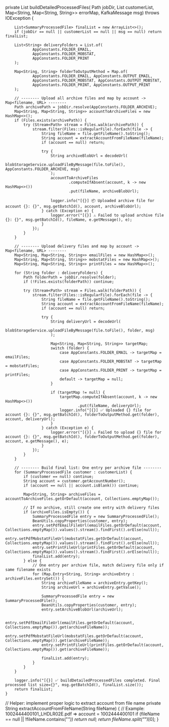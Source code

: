 private List<SummaryProcessedFile> buildDetailedProcessedFiles(
            Path jobDir,
            List<SummaryProcessedFile> customerList,
            Map<String, Map<String, String>> errorMap,
            KafkaMessage msg) throws IOException {

        List<SummaryProcessedFile> finalList = new ArrayList<>();
        if (jobDir == null || customerList == null || msg == null) return finalList;

        List<String> deliveryFolders = List.of(
                AppConstants.FOLDER_EMAIL,
                AppConstants.FOLDER_MOBSTAT,
                AppConstants.FOLDER_PRINT
        );

        Map<String, String> folderToOutputMethod = Map.of(
                AppConstants.FOLDER_EMAIL, AppConstants.OUTPUT_EMAIL,
                AppConstants.FOLDER_MOBSTAT, AppConstants.OUTPUT_MOBSTAT,
                AppConstants.FOLDER_PRINT, AppConstants.OUTPUT_PRINT
        );

        // -------- Upload all archive files and map by account -> Map<filename, URL> --------
        Path archivePath = jobDir.resolve(AppConstants.FOLDER_ARCHIVE);
        Map<String, Map<String, String>> accountToArchiveFiles = new HashMap<>();
        if (Files.exists(archivePath)) {
            try (Stream<Path> stream = Files.walk(archivePath)) {
                stream.filter(Files::isRegularFile).forEach(file -> {
                    String fileName = file.getFileName().toString();
                    String account = extractAccountFromFileName(fileName);
                    if (account == null) return;

                    try {
                        String archiveBlobUrl = decodeUrl(
                                blobStorageService.uploadFileByMessage(file.toFile(), AppConstants.FOLDER_ARCHIVE, msg)
                        );
                        accountToArchiveFiles
                                .computeIfAbsent(account, k -> new HashMap<>())
                                .put(fileName, archiveBlobUrl);

                        logger.info("[{}] 📦 Uploaded archive file for account {}: {}", msg.getBatchId(), account, archiveBlobUrl);
                    } catch (Exception e) {
                        logger.error("[{}] ⚠️ Failed to upload archive file {}: {}", msg.getBatchId(), fileName, e.getMessage(), e);
                    }
                });
            }
        }

        // -------- Upload delivery files and map by account -> Map<filename, URL> --------
        Map<String, Map<String, String>> emailFiles = new HashMap<>();
        Map<String, Map<String, String>> mobstatFiles = new HashMap<>();
        Map<String, Map<String, String>> printFiles = new HashMap<>();

        for (String folder : deliveryFolders) {
            Path folderPath = jobDir.resolve(folder);
            if (!Files.exists(folderPath)) continue;

            try (Stream<Path> stream = Files.walk(folderPath)) {
                stream.filter(Files::isRegularFile).forEach(file -> {
                    String fileName = file.getFileName().toString();
                    String account = extractAccountFromFileName(fileName);
                    if (account == null) return;

                    try {
                        String deliveryUrl = decodeUrl(
                                blobStorageService.uploadFileByMessage(file.toFile(), folder, msg)
                        );

                        Map<String, Map<String, String>> targetMap;
                        switch (folder) {
                            case AppConstants.FOLDER_EMAIL -> targetMap = emailFiles;
                            case AppConstants.FOLDER_MOBSTAT -> targetMap = mobstatFiles;
                            case AppConstants.FOLDER_PRINT -> targetMap = printFiles;
                            default -> targetMap = null;
                        }

                        if (targetMap != null) {
                            targetMap.computeIfAbsent(account, k -> new HashMap<>())
                                    .put(fileName, deliveryUrl);
                            logger.info("[{}] ✅ Uploaded {} file for account {}: {}", msg.getBatchId(), folderToOutputMethod.get(folder), account, deliveryUrl);
                        }
                    } catch (Exception e) {
                        logger.error("[{}] ⚠️ Failed to upload {} file for account {}: {}", msg.getBatchId(), folderToOutputMethod.get(folder), account, e.getMessage(), e);
                    }
                });
            }
        }

        // -------- Build final list: One entry per archive file --------
        for (SummaryProcessedFile customer : customerList) {
            if (customer == null) continue;
            String account = customer.getAccountNumber();
            if (account == null || account.isBlank()) continue;

            Map<String, String> archiveFiles = accountToArchiveFiles.getOrDefault(account, Collections.emptyMap());

            // If no archive, still create one entry with delivery files
            if (archiveFiles.isEmpty()) {
                SummaryProcessedFile entry = new SummaryProcessedFile();
                BeanUtils.copyProperties(customer, entry);
                entry.setPdfEmailFileUrl(emailFiles.getOrDefault(account, Collections.emptyMap()).values().stream().findFirst().orElse(null));
                entry.setPdfMobstatFileUrl(mobstatFiles.getOrDefault(account, Collections.emptyMap()).values().stream().findFirst().orElse(null));
                entry.setPrintFileUrl(printFiles.getOrDefault(account, Collections.emptyMap()).values().stream().findFirst().orElse(null));
                finalList.add(entry);
            } else {
                // One entry per archive file, match delivery file only if same filename exists
                for (Map.Entry<String, String> archiveEntry : archiveFiles.entrySet()) {
                    String archiveFileName = archiveEntry.getKey();
                    String archiveUrl = archiveEntry.getValue();

                    SummaryProcessedFile entry = new SummaryProcessedFile();
                    BeanUtils.copyProperties(customer, entry);
                    entry.setArchiveBlobUrl(archiveUrl);

                    entry.setPdfEmailFileUrl(emailFiles.getOrDefault(account, Collections.emptyMap()).get(archiveFileName));
                    entry.setPdfMobstatFileUrl(mobstatFiles.getOrDefault(account, Collections.emptyMap()).get(archiveFileName));
                    entry.setPrintFileUrl(printFiles.getOrDefault(account, Collections.emptyMap()).get(archiveFileName));

                    finalList.add(entry);
                }
            }
        }

        logger.info("[{}] ✅ buildDetailedProcessedFiles completed. Final processed list size={}", msg.getBatchId(), finalList.size());
        return finalList;
    }

// Helper: implement proper logic to extract account from file name
    private String extractAccountFromFileName(String fileName) {
        // Example: 1002444400101_LHDLR02E.pdf => account = 1002444400101
        if (fileName == null || !fileName.contains("_")) return null;
        return fileName.split("_")[0];
    }
